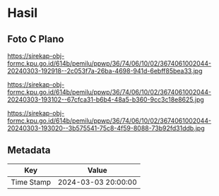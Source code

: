 # Hasil

## Foto C Plano

https://sirekap-obj-formc.kpu.go.id/614b/pemilu/ppwp/36/74/06/10/02/3674061002044-20240303-192918--2c053f7a-26ba-4698-941d-6ebff85bea33.jpg

https://sirekap-obj-formc.kpu.go.id/614b/pemilu/ppwp/36/74/06/10/02/3674061002044-20240303-193102--67cfca31-b6b4-48a5-b360-9cc3c18e8625.jpg

https://sirekap-obj-formc.kpu.go.id/614b/pemilu/ppwp/36/74/06/10/02/3674061002044-20240303-193020--3b575541-75c8-4f59-8088-73b92fd31ddb.jpg


## Metadata

| Key        | Value               |
| ---------- | ------------------- |
| Time Stamp | 2024-03-03 20:00:00 |



